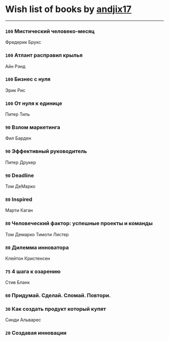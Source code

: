 # Wish list of books by [andjix17](https://plus.google.com/u/0/111107669790056792515/)
---

### `100` Мистический человеко-месяц
Фредерик Брукс

### `100` Атлант расправил крылья
Айн Рэнд

### `100` Бизнес с нуля
Эрик Рис

### `100` От нуля к единице
Питер Тиль

### `90` Взлом маркетинга
Фил Барден

### `90` Эффективный руководитель
Питер Друкер

### `90` Deadline
Том ДеМарко

### `80` Inspired
Марти Каган

### `80` Человеческий фактор: успешные проекты и команды
Том Демарко Тимоти Листер

### `80` Дилемма инноватора
Клейтон Кристенсен

### `75` 4 шага к озарению
Стив Бланк

### `60` Придумай. Сделай. Сломай. Повтори.

### `30` Как создать продукт который купят
Синди Альварес

### `20` Создавая инновации


